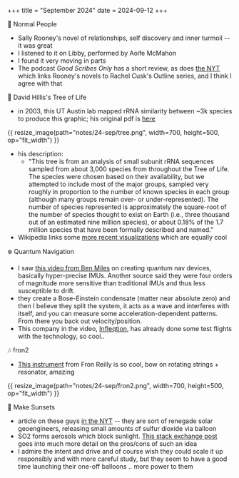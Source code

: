 +++
title = "September 2024"
date = 2024-09-12
+++


:book: Normal People
- Sally Rooney's novel of relationships, self discovery and inner turmoil -- it was great
- I listened to it on Libby, performed by Aoife McMahon
- I found it very moving in parts
- The podcast _Good Scribes Only_ has a short review,
as does [the NYT](https://www.nytimes.com/2019/04/08/books/review-normal-people-sally-rooney.html)
which links Rooney's novels to Rachel Cusk's Outline series, and I think I agree with that


:bug: David Hillis's Tree of Life
- in 2003, this UT Austin lab mapped rRNA similarity between ~3k species to produce this graphic;
his original pdf is [here](http://www.zo.utexas.edu/faculty/antisense/DownloadfilesToL.html)

{{ resize_image(path="notes/24-sep/tree.png", width=700, height=500, op="fit_width") }}

- his description: 
  - "This tree is from an analysis of small subunit rRNA sequences sampled
  from about 3,000 species from throughout the Tree of Life.
  The species were chosen based on their availability,
  but we attempted to include most of the major groups,
  sampled very roughly in proportion to the number of known species in each group
  (although many groups remain over- or under-represented).
  The number of species represented is approximately the square-root of the number of species thought to exist on Earth
  (i.e., three thousand out of an estimated nine million species),
  or about 0.18% of the 1.7 million species that have been formally described and named."
- Wikipedia links some [more recent visualizations](https://en.wikipedia.org/wiki/Tree_of_life_(biology)#Horizontal_gene_transfer_and_rooting_the_tree_of_life)
which are equally cool


:snowflake: Quantum Navigation
- I saw [this video from Ben Miles](https://www.youtube.com/watch?v=bFM9HHB9JXI) on creating quantum nav devices,
basically hyper-precise IMUs.
Another source said they were four orders of magnitude more sensitive than traditional IMUs
and thus less susceptible to drift.
- they create a Bose-Einstein condensate (matter near absolute zero)
and then I believe they split the system, it acts as a wave and interferes with itself,
and you can measure some acceleration-dependent patterns.
From there you back out velocity/position.
- This company in the video, [Infleqtion](https://www.infleqtion.com/),
has already done some test flights with the technology, so cool..


:notes: fron2
- [This instrument](https://www.youtube.com/watch?v=XGHIcU3g8Ps) from Fron Reilly is so cool,
bow on rotating strings + resonator, amazing

{{ resize_image(path="notes/24-sep/fron2.png", width=700, height=500, op="fit_width") }}


:city_sunset: Make Sunsets
- article on these guys [in the NYT](https://www.nytimes.com/2024/09/25/climate/rogue-solar-geoengineering.html) --
they are sort of renegade solar geoengineers, releasing small amounts of sulfur dioxide via balloon
- SO2 forms aerosols which block sunlight. [This stack exchange post](https://earthscience.stackexchange.com/questions/9805/would-adding-sulfur-dioxide-to-the-atmosphere-have-a-global-cooling-effect)
goes into much more detail on the pros/cons of such an idea
- I admire the intent and drive and of course wish they could scale it up responsibly and with more careful study,
but they seem to have a good time launching their one-off balloons .. more power to them
